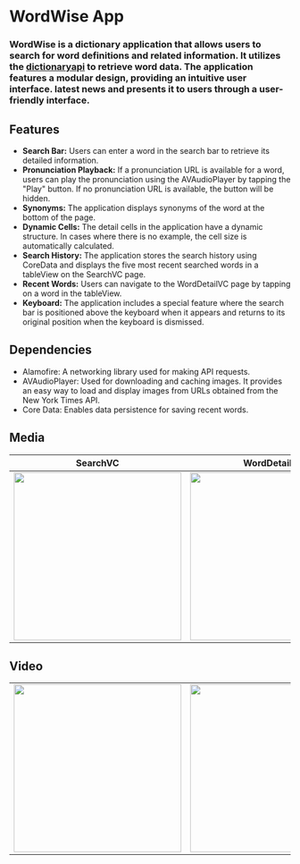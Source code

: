 # WordWise App

### WordWise is a dictionary application that allows users to search for word definitions and related information. It utilizes the [dictionaryapi](https://dictionaryapi.dev/) to retrieve word data. The application features a modular design, providing an intuitive user interface. latest news and presents it to users through a user-friendly interface.

## Features
- **Search Bar:** Users can enter a word in the search bar to retrieve its detailed information.
- **Pronunciation Playback:** If a pronunciation URL is available for a word, users can play the pronunciation using the AVAudioPlayer by tapping the "Play" button. If no pronunciation URL is available, the button will be hidden.
- **Synonyms:** The application displays synonyms of the word at the bottom of the page.
- **Dynamic Cells:** The detail cells in the application have a dynamic structure. In cases where there is no example, the cell size is automatically calculated.
- **Search History:** The application stores the search history using CoreData and displays the five most recent searched words in a tableView on the SearchVC page.
- **Recent Words:** Users can navigate to the WordDetailVC page by tapping on a word in the tableView.
- **Keyboard:** The application includes a special feature where the search bar is positioned above the keyboard when it appears and returns to its original position when the keyboard is dismissed.
 
## Dependencies
- Alamofire: A networking library used for making API requests.
- AVAudioPlayer: Used for downloading and caching images. It provides an easy way to load and display images from URLs obtained from the New York Times API.
- Core Data: Enables data persistence for saving recent words.

 ## Media

| SearchVC                     | WordDetailVC               | 
| ---------------------------- | -------------------------- | 
| <img src="https://github.com/GulfemmAlbayrak/GulfemAlbayrak_HW3/assets/101430350/4b292aa6-cc52-4f96-bd4e-73ccf8cd408b" width="300px"> | <img src="https://github.com/GulfemmAlbayrak/GulfemAlbayrak_HW3/assets/101430350/341fe5e9-ea0f-48d5-a421-26791ea6f65a" width="300px"> |

## Video

|                              |                              |         
| ---------------------------- | ---------------------------- |
| <img src="https://media.giphy.com/media/v1.Y2lkPTc5MGI3NjExMzU1YTEzNzUyODcyMzc0YjlkZDZiYzU2MGMwYjVmZmQ4NzcwZTA1NyZlcD12MV9pbnRlcm5hbF9naWZzX2dpZklkJmN0PWc/3UAD2wmpTRSCuwNb7L/giphy.gif" width="300px"> | <img src="https://media.giphy.com/media/v1.Y2lkPTc5MGI3NjExMDUzNjkzNTQ5OGY3MTNkZmJhOWE3MTYzNTE5Zjc0NmQ5NTY4MTgzMCZlcD12MV9pbnRlcm5hbF9naWZzX2dpZklkJmN0PWc/ogr7DRHGuXcPakR5EB/giphy.gif" width="300px"> |

